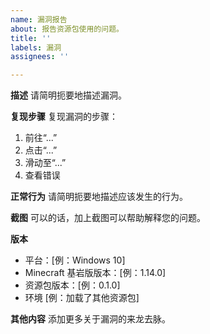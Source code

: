 ```yaml
---
name: 漏洞报告
about: 报告资源包使用的问题。
title: ''
labels: 漏洞
assignees: ''

---
```


**描述**
请简明扼要地描述漏洞。

**复现步骤**
复现漏洞的步骤：

1. 前往“...”
2. 点击“...”
3. 滑动至“...”
4. 查看错误

**正常行为**
请简明扼要地描述应该发生的行为。

**截图**
可以的话，加上截图可以帮助解释您的问题。

**版本**

* 平台：[例：Windows 10]
* Minecraft 基岩版版本：[例：1.14.0]
* 资源包版本：[例：0.1.0]
* 环境 [例：加载了其他资源包]

**其他内容**
添加更多关于漏洞的来龙去脉。
